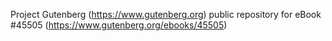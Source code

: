Project Gutenberg (https://www.gutenberg.org) public repository for eBook #45505 (https://www.gutenberg.org/ebooks/45505)
